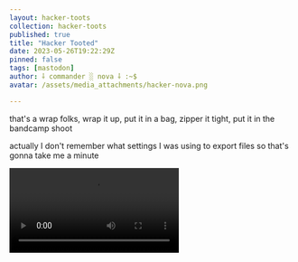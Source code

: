 ```yaml
---
layout: hacker-toots
collection: hacker-toots
published: true
title: "Hacker Tooted"
date: 2023-05-26T19:22:29Z
pinned: false
tags: [mastodon]
author: ⸸ commander ░ nova ⸸ :~$
avatar: /assets/media_attachments/hacker-nova.png

---
```


<p>that&#39;s a wrap folks, wrap it up, put it in a bag, zipper it tight, put it in the bandcamp shoot</p><p>actually I don&#39;t remember what settings I was using to export files so that&#39;s gonna take me a minute</p>

![media](/assets/media_attachments/files/110/436/609/258/860/521/original/9266d985cdd39f72.mp4)
